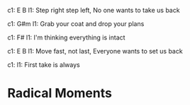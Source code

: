 c1: E                     B
l1: Step right step left, No one wants to take us back

c1: G#m
l1: Grab your coat and drop your plans

c1: F#
l1: I'm thinking everything is intact

c1: E                    B
l1: Move fast, not last, Everyone wants to set us back

c1:
l1: First take is always 
# Radical Moments